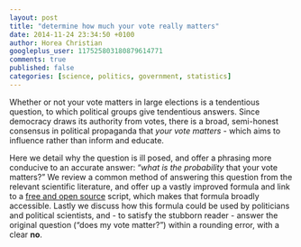 ```yaml
---
layout: post
title: "determine how much your vote really matters"
date: 2014-11-24 23:34:50 +0100
author: Horea Christian
googleplus_user: 117525803180879614771
comments: true
published: false
categories: [science, politics, government, statistics]
---
```


Whether or not your vote matters in large elections is a tendentious question, to which political groups give tendentious answers.
Since democracy draws its authority from votes, there is a broad, semi-honest consensus in political propaganda that *your vote matters* - which aims to influence rather than inform and educate.

Here we detail why the question is ill posed, and offer a phrasing more conducive to an accurate answer: “*what is the probability* that your vote matters?”
We review a common method of answering this question from the relevant scientific literature, and offer up a vastly improved formula and link to a [free and open source](http://en.wikipedia.org/wiki/Free_and_open-source_software) script, which makes that formula broadly accessible.
Lastly we discuss how this formula could be used by politicians and political scientists, and - to satisfy the stubborn reader - answer the original question (“does my vote matter?”) within a rounding error, with a clear **no**.
